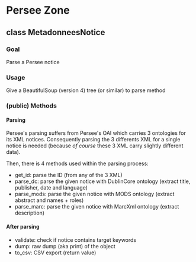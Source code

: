 # Persee Zone

## class MetadonneesNotice

### Goal

Parse a Persee notice

### Usage

Give a BeautifulSoup (version 4) tree (or similar) to parse method

### (public) Methods

#### Parsing

Persee's parsing suffers from Persee's OAI which carries 3 ontologies
for its XML notices. Consequently parsing the 3 differents XML for a single notice
is needed (because *of course* these 3 XML carry slightly different data).

Then, there is 4 methods used within the parsing process:

- get_id: parse the ID (from any of the 3 XML)
- parse_dc: parse the given notice with DublinCore ontology
(extract title, publisher, date and language)
- parse_mods: parse the given notice with MODS ontology
(extract abstract and names + roles)
- parse_marc: parse the given notice with MarcXml ontology
(extract description)

#### After parsing

- validate: check if notice contains target keywords
- dump: raw dump (aka print) of the object
- to_csv: CSV export (return value)